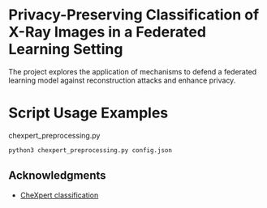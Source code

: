 # Privacy-Preserving Classification of X-Ray Images in a Federated Learning Setting

The project explores the application of mechanisms to defend a federated learning model against reconstruction attacks and enhance privacy.

# Script Usage Examples

chexpert_preprocessing.py  
```sh
python3 chexpert_preprocessing.py config.json
```


## Acknowledgments

* [CheXpert classification](https://github.com/Stomper10/CheXpert)
